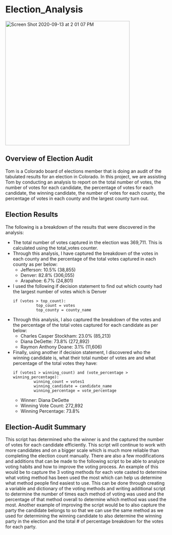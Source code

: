 # Election_Analysis
<img width="387" alt="Screen Shot 2020-09-13 at 2 01 07 PM" src="https://user-images.githubusercontent.com/69806770/93025161-bc9f2780-f5c9-11ea-94af-2d98b03ece20.png">

## Overview of Election Audit
Tom is a Colorado board of elections member that is doing an audit of the tabulated results for an election in Colorado. In this project, we are assisting Tom by conducting an analysis to report on the total number of votes, the number of votes for each candidate, the percentage of votes for each candidate, the winning candidate, the number of votes for each county, the percentage of votes in each county and the largest county turn out. 
## Election Results
The following is a breakdown of the results that were discovered in the analysis:
- The total number of votes captured in the election was 369,711. This is calculated using the total_votes counter.
- Through this analysis, I have captured the breakdown of the votes in each county and the percentage of the total votes captured in each county as per below:
  - Jefferson: 10.5% (38,855)
  - Denver: 82.8% (306,055)
  - Arapahoe: 6.7% (24,801)
- I used the following if decision statement to find out which county had the largest number of votes which is Denver
  ```
  if (votes > top_count):
            top_count = votes
            top_county = county_name
  ```
- Through this analysis, I also captured the breakdown of the votes and the percentage of the total votes captured for each candidate as per below:
  - Charles Casper Stockham: 23.0% (85,213)
  - Diana DeGette: 73.8% (272,892)
  - Raymon Anthony Doane: 3.1% (11,606)
- Finally, using another if decision statement, I discovered who the winning candidate is, what their total number of votes are and what percentage of the total votes they have:
   ```
   if (votes1 > winning_count) and (vote_percentage > winning_percentage):
            winning_count = votes1
            winning_candidate = candidate_name
            winning_percentage = vote_percentage
   ```
   - Winner: Diana DeGette
   - Winning Vote Count: 272,892
   - Winning Percentage: 73.8%
## Election-Audit Summary
This script has determined who the winner is and the captured the number of votes for each candidate efficiently. This script will continue to work with more candidates and on a bigger scale which is much more reliable than completing the election count manually. There are also a few modifications and additions that can be made to the following script to be able to analyze voting habits and how to improve the voting process. An example of this would be to capture the 3 voting methods for each vote casted to determine what voting method has been used the most which can help us determine what method people find easiest to use. This can be done through creating a variable and dictionary of the voting methods and writing additional script to determine the number of times each method of voting was used and the percentage of that method overall to determine which method was used the most. Another example of improving the script would be to also capture the party the candidate belongs to so that we can use the same method as we used for determining the winning candidate to also determine the winning party in the election and the total # of percentage breakdown for the votes for each party.
